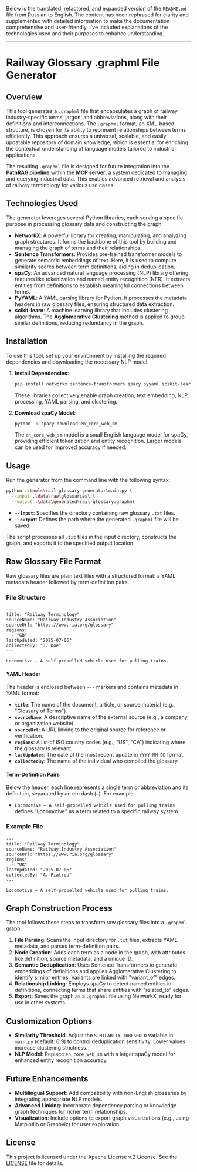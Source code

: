 Below is the translated, refactored, and expanded version of the `README.md` file from Russian to English. The content has been rephrased for clarity and supplemented with detailed information to make the documentation comprehensive and user-friendly. I've included explanations of the technologies used and their purposes to enhance understanding.

---

# Railway Glossary .graphml File Generator

## Overview

This tool generates a `.graphml` file that encapsulates a graph of railway industry-specific terms, jargon, and abbreviations, along with their definitions and interconnections. The `.graphml` format, an XML-based structure, is chosen for its ability to represent relationships between terms efficiently. This approach ensures a universal, scalable, and easily updatable repository of domain knowledge, which is essential for enriching the contextual understanding of language models tailored to industrial applications.

The resulting `.graphml` file is designed for future integration into the **PathRAG pipeline** within the **MCP server**, a system dedicated to managing and querying industrial data. This enables advanced retrieval and analysis of railway terminology for various use cases.

## Technologies Used

The generator leverages several Python libraries, each serving a specific purpose in processing glossary data and constructing the graph:

- **NetworkX**: A powerful library for creating, manipulating, and analyzing graph structures. It forms the backbone of this tool by building and managing the graph of terms and their relationships.
- **Sentence Transformers**: Provides pre-trained transformer models to generate semantic embeddings of text. Here, it is used to compute similarity scores between term definitions, aiding in deduplication.
- **spaCy**: An advanced natural language processing (NLP) library offering features like tokenization and named entity recognition (NER). It extracts entities from definitions to establish meaningful connections between terms.
- **PyYAML**: A YAML parsing library for Python. It processes the metadata headers in raw glossary files, ensuring structured data extraction.
- **scikit-learn**: A machine learning library that includes clustering algorithms. The **Agglomerative Clustering** method is applied to group similar definitions, reducing redundancy in the graph.

## Installation

To use this tool, set up your environment by installing the required dependencies and downloading the necessary NLP model.

1. **Install Dependencies**:

   ```bash
   pip install networkx sentence-transformers spacy pyyaml scikit-learn
   ```

   These libraries collectively enable graph creation, text embedding, NLP processing, YAML parsing, and clustering.

2. **Download spaCy Model**:

   ```bash
   python -m spacy download en_core_web_sm
   ```

   The `en_core_web_sm` model is a small English language model for spaCy, providing efficient tokenization and entity recognition. Larger models can be used for improved accuracy if needed.

## Usage

Run the generator from the command line with the following syntax:

```bash
python .\tools\rail-glossary-generator\main.py \
  --input .\data\raw\glossaries\ \
  --output .\data\generated\rail-glossary.graphml
```

- **`--input`**: Specifies the directory containing raw glossary `.txt` files.
- **`--output`**: Defines the path where the generated `.graphml` file will be saved.

The script processes all `.txt` files in the input directory, constructs the graph, and exports it to the specified output location.

## Raw Glossary File Format

Raw glossary files are plain text files with a structured format: a YAML metadata header followed by term-definition pairs.

### File Structure

```
---
title: "Railway Terminology"
sourceName: "Railway Industry Association"
sourceUrl: "https://www.ria.org/glossary"
regions:
  - "GB"
lastUpdated: "2025-07-06"
collectedBy: "J. Doe"
---

Locomotive — A self-propelled vehicle used for pulling trains.
```

#### YAML Header

The header is enclosed between `---` markers and contains metadata in YAML format:

- **`title`**: The name of the document, article, or source material (e.g., "Glossary of Terms").
- **`sourceName`**: A descriptive name of the external source (e.g., a company or organization website).
- **`sourceUrl`**: A URL linking to the original source for reference or verification.
- **`regions`**: A list of ISO country codes (e.g., "US", "CA") indicating where the glossary is relevant.
- **`lastUpdated`**: The date of the most recent update in `YYYY-MM-DD` format.
- **`collectedBy`**: The name of the individual who compiled the glossary.

#### Term-Definition Pairs

Below the header, each line represents a single term or abbreviation and its definition, separated by an em dash (` — `). For example:

- `Locomotive — A self-propelled vehicle used for pulling trains` defines "Locomotive" as a term related to a specific railway system.

### Example File

```
---
title: "Railway Terminology"
sourceName: "Railway Industry Association"
sourceUrl: "https://www.ria.org/glossary"
regions:
  - "UK"
lastUpdated: "2025-07-06"
collectedBy: "A. Piatrou"
---

Locomotive — A self-propelled vehicle used for pulling trains.
```

## Graph Construction Process

The tool follows these steps to transform raw glossary files into a `.graphml` graph:

1. **File Parsing**: Scans the input directory for `.txt` files, extracts YAML metadata, and parses term-definition pairs.
2. **Node Creation**: Adds each term as a node in the graph, with attributes like definition, source metadata, and a unique ID.
3. **Semantic Deduplication**: Uses Sentence Transformers to generate embeddings of definitions and applies Agglomerative Clustering to identify similar entries. Variants are linked with "variant_of" edges.
4. **Relationship Linking**: Employs spaCy to detect named entities in definitions, connecting terms that share entities with "related_to" edges.
5. **Export**: Saves the graph as a `.graphml` file using NetworkX, ready for use in other systems.

## Customization Options

- **Similarity Threshold**: Adjust the `SIMILARITY_THRESHOLD` variable in `main.py` (default: 0.9) to control deduplication sensitivity. Lower values increase clustering strictness.
- **NLP Model**: Replace `en_core_web_sm` with a larger spaCy model for enhanced entity recognition accuracy.

## Future Enhancements

- **Multilingual Support**: Add compatibility with non-English glossaries by integrating appropriate NLP models.
- **Advanced Linking**: Incorporate dependency parsing or knowledge graph techniques for richer term relationships.
- **Visualization**: Include options to export graph visualizations (e.g., using Matplotlib or Graphviz) for user exploration.

## License

This project is licensed under the Apache License v.2 License. See the [LICENSE](../../LICENSE) file for details.